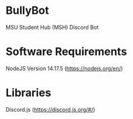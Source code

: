 # BullyBot
MSU Student Hub (MSH) Discord Bot

# Software Requirements
NodeJS Version 14.17.5 (https://nodejs.org/en/)

# Libraries
Discord.js (https://discord.js.org/#/)

